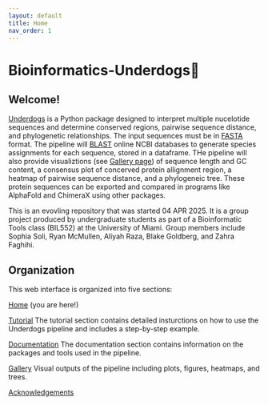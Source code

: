 ```yaml
---
layout: default
title: Home
nav_order: 1
---
```


# Bioinformatics-Underdogs🐶

## Welcome! 

[Underdogs](https://github.com/luquelab/Bioinformatics-Underdogs) is a Python package designed to interpret multiple nucelotide sequences and determine conserved regions, pairwise sequence distance, and phylogenetic relationships. The input sequences must be in [FASTA](https://www.ncbi.nlm.nih.gov/genbank/fastaformat) format. The pipeline will [BLAST](https://blast.ncbi.nlm.nih.gov/Blast.cgi) online NCBI databases to generate species assignments for each sequence, stored in a dataframe. THe pipeline will also provide visualiztions (see [Gallery page](https://github.com/luquelab/Bioinformatics-Underdogs/docs/gallery/index.md)) of sequence length and GC content, a consensus plot of concerved protein allignment region, a heatmap of pairwise sequence distance, and a phylogeneic tree. These protein sequences can be exported and compared in programs like AlphaFold and ChimeraX using other packages.  

This is an evovling repository that was started 04 APR 2025. It is a group project produced by undergraduate students as part of a Bioinformatic Tools class (BIL552) at the University of Miami. Group members include Sophia Soli, Ryan McMullen, Aliyah Raza, Blake Goldberg, and Zahra Faghihi.

## Organization

This web interface is organized into five sections: 

[Home](https://github.com/luquelab/Bioinformatics-Underdogs) (you are here!)

[Tutorial](tutorial) The tutorial section contains detailed insturctions on how to use the Underdogs pipeline and includes a step-by-step example.

[Documentation](https://github.com/luquelab/Bioinformatics-Underdogs/blob/main/docs/documentation.md) The documentation section contains information on the packages and tools used in the pipeline.

[Gallery](https://github.com/luquelab/Bioinformatics-Underdogs/blob/main/docs/gallery/index.md) Visual outputs of the pipeline including plots, figures, heatmaps, and trees.

[Acknowledgements](https://github.com/luquelab/Bioinformatics-Underdogs/blob/main/docs/acknowledgements)

